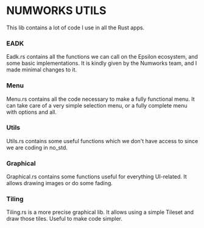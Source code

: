 # NUMWORKS UTILS
This lib contains a lot of code I use in all the Rust apps. 

### EADK
Eadk.rs contains all the functions we can call on the Epsilon ecosystem, and some basic implementations.
It is kindly given by the Numworks team, and I made minimal changes to it.

### Menu
Menu.rs contains all the code necessary to make a fully functional menu.
It can take care of a very simple selection menu, or a fully complete menu with options and all. 

### Utils
Utils.rs contains some useful functions which we don't have access to since we are coding in no_std. 

### Graphical
Graphical.rs contains some functions useful for everything UI-related. It allows drawing images or do some fading.

### Tiling
Tiling.rs is a more precise graphical lib. It allows using a simple Tileset and draw those tiles. Useful to make code simpler.